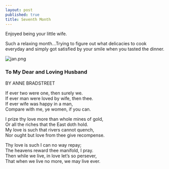 ```yaml
---
layout: post
published: true
title: Seventh Month
---
```

Enjoyed being your little wife.

Such a relaxing month...Trying to figure out what delicacies to cook everyday and simply got satisfied by your smile when you tasted the dinner. 


![jan.png]({{site.baseurl}}/img/sea.png)


### To My Dear and Loving Husband 
BY ANNE BRADSTREET

If ever two were one, then surely we.  
If ever man were loved by wife, then thee.  
If ever wife was happy in a man,  
Compare with me, ye women, if you can.  

I prize thy love more than whole mines of gold,  
Or all the riches that the East doth hold.  
My love is such that rivers cannot quench,  
Nor ought but love from thee give recompense.  

Thy love is such I can no way repay;  
The heavens reward thee manifold, I pray.  
Then while we live, in love let’s so persever,  
That when we live no more, we may live ever.
